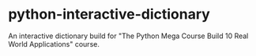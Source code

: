 # python-interactive-dictionary
An interactive dictionary build for "The Python Mega Course Build 10 Real World Applications" course.

